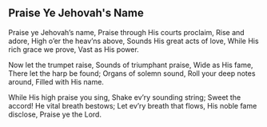 ## Praise Ye Jehovah's Name

Praise ye Jehovah’s name, Praise through His courts proclaim,
Rise and adore, High o’er the heav’ns above,
Sounds His great acts of love, While His rich grace we prove,
Vast as His power. 

Now let the trumpet raise, Sounds of triumphant praise,
Wide as His fame, There let the harp be found;
Organs of solemn sound, Roll your deep notes around,
Filled with His name. 

While His high praise you sing, Shake ev’ry sounding string;
Sweet the accord! He vital breath bestows; 
Let ev’ry breath that flows, His noble fame disclose,
Praise ye the Lord.